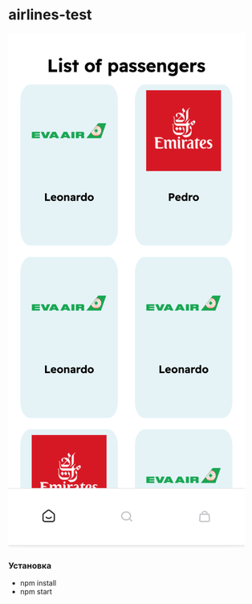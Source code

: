 # airlines-test
<div>
  <img src='./imgReadme/airlinesApp.png'>
</div>

### Установка

  * npm install
  * npm start
